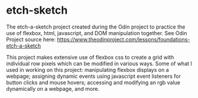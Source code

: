 # etch-sketch
The etch-a-sketch project created during the Odin project to practice the use of flexbox, html, javascript, and DOM manipulation together.
See Odin Project source here: https://www.theodinproject.com/lessons/foundations-etch-a-sketch 

This project makes extensive use of flexbox css to create a grid with individual row pixels which can be modified in various ways.
Some of what I used in working on this project: 
manipulating flexbox displays on a webpage;
assigning dynamic events using javascript event listeners for button clicks and mouse hovers;
accessing and modifying an rgb value dynamically on a webpage, and more.


